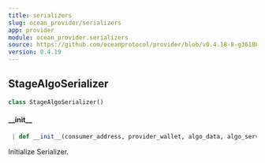 ```yaml
---
title: serializers
slug: ocean_provider/serializers
app: provider
module: ocean_provider.serializers
source: https://github.com/oceanprotocol/provider/blob/v0.4.18-8-g361885d/ocean_provider/serializers.py
version: 0.4.19
---
```

## StageAlgoSerializer

```python
class StageAlgoSerializer()
```

#### \_\_init\_\_

```python
 | def __init__(consumer_address, provider_wallet, algo_data, algo_service)
```

Initialize Serializer.

